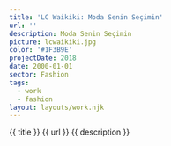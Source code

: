 ```yaml
---
title: 'LC Waikiki: Moda Senin Seçimin'
url: ''
description: Moda Senin Seçimin
picture: lcwaikiki.jpg
color: '#1F3B9E'
projectDate: 2018
date: 2000-01-01
sector: Fashion
tags:
  - work
  - fashion
layout: layouts/work.njk
---
```


{{ title }}
{{ url }}
{{ description }}
